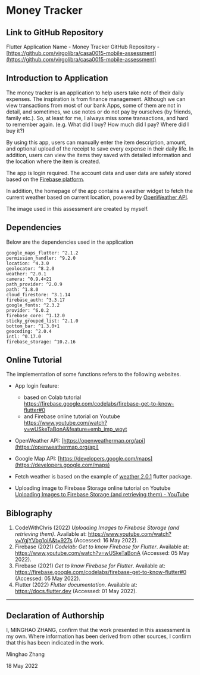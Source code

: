 

# Money Tracker

## Link to GitHub Repository

Flutter Application Name - Money Tracker
GitHub Repository - [https://github.com/virgolibra/casa0015-mobile-assessment](https://github.com/virgolibra/casa0015-mobile-assessment)

## Introduction to Application

The money tracker is an application to help users take note of their daily expenses. The inspiration is from finance management. Although we can view transactions from most of our bank Apps, some of them are not in detail, and sometimes, we use notes or do not pay by ourselves (by friends, family etc.). So, at least for me, I always miss some transactions, and hard to remember again. (e.g. What did I buy? How much did I pay? Where did I buy it?)

By using this app, users can manually enter the item description, amount, and optional upload of the receipt to save every expense in their daily life. In addition, users can view the items they saved with detailed information and the location where the item is created.

The app is login required. The account data and user data are safely stored based on the [Firebase platform](https://firebase.google.com/).

In addition, the homepage of the app contains a weather widget to fetch the current weather based on current location, powered by [OpenWeather API](https://openweathermap.org/api).

The image used in this assessment are created by myself.

## Dependencies

Below are the dependencies used in the application

```
google_maps_flutter: ^2.1.2
permission_handler: ^9.2.0
location: ^4.3.0
geolocator: ^8.2.0
weather: ^2.0.1
camera: ^0.9.4+21
path_provider: ^2.0.9
path: ^1.8.0
cloud_firestore: ^3.1.14
firebase_auth: ^3.3.17
google_fonts: ^2.3.2
provider: ^6.0.2
firebase_core: ^1.12.0
sticky_grouped_list: ^2.1.0
bottom_bar: ^1.3.0+1
geocoding: ^2.0.4
intl: ^0.17.0
firebase_storage: ^10.2.16
```

## Online Tutorial

The implementation of some functions refers to the following websites.

+ App login feature:
  + based on Colab tutorial https://firebase.google.com/codelabs/firebase-get-to-know-flutter#0
  + and Firebase online tutorial on Youtube https://www.youtube.com/watch?v=wUSkeTaBonA&feature=emb_imp_woyt

+ OpenWeather API: [https://openweathermap.org/api](https://openweathermap.org/api)
+ Google Map API: [https://developers.google.com/maps](https://developers.google.com/maps)
+ Fetch weather is based on the example of [weather 2.0.1](https://pub.dev/packages/weather) flutter package.
+ Uploading image to Firebase Storage online tutorial on Youtube [Uploading Images to Firebase Storage (and retrieving them) - YouTube](https://www.youtube.com/watch?v=YgjYVbg1oiA&t=927s)




## Biblography

1. CodeWithChris (2022) *Uploading Images to Firebase Storage (and retrieving them)*. Available at: https://www.youtube.com/watch?v=YgjYVbg1oiA&t=927s (Accessed: 16 May 2022).
2. Firebase (2021) *Codelab: Get to know Firebase for Flutter*. Available at: https://www.youtube.com/watch?v=wUSkeTaBonA (Accessed: 05 May 2022).
3. Firebase (2021) *Get to know Firebase for Flutter*. Available at: https://firebase.google.com/codelabs/firebase-get-to-know-flutter#0  (Accessed: 05 May 2022).
4. Flutter (2022) *Flutter documentation*. Available at: https://docs.flutter.dev (Accessed: 01 May 2022).

----

## Declaration of Authorship

I, MINGHAO ZHANG, confirm that the work presented in this assessment is my own. Where information has been derived from other sources, I confirm that this has been indicated in the work. 


Minghao Zhang

18 May 2022
